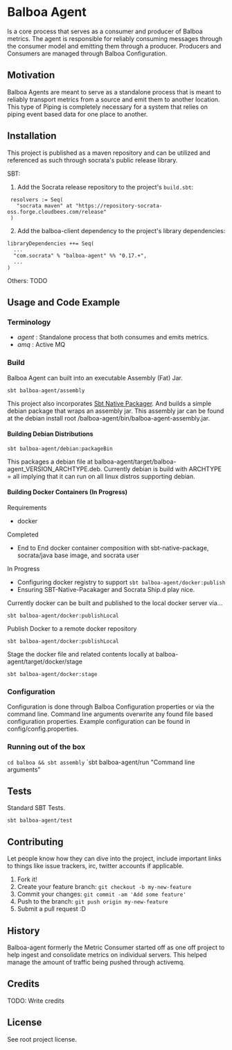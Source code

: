 # Balboa Agent

Is a core process that serves as a consumer and producer of Balboa metrics.  The agent is responsible for reliably consuming messages
through the consumer model and emitting them through a producer.  Producers and Consumers are managed through Balboa Configuration.

## Motivation

Balboa Agents are meant to serve as a standalone process that is meant to reliably transport metrics from a source and emit
 them to another location.  This type of Piping is completely necessary for a system that relies on piping event based data
 for one place to another.

## Installation

This project is published as a maven repository and can be utilized and referenced as such through socrata's public
 release library.

 SBT:
 1. Add the Socrata release repository to the project's `build.sbt`:

 ```
  resolvers := Seq(
    "socrata maven" at "https://repository-socrata-oss.forge.cloudbees.com/release"
  )
 ```

2. Add the balboa-client dependency to the project's library dependencies:

  ```
  libraryDependencies ++= Seq(
    ...
    "com.socrata" % "balboa-agent" %% "0.17.+",
    ...
  )
 ```

Others: TODO

## Usage and Code Example

### Terminology

* _agent_ : Standalone process that both consumes and emits metrics.
* _amq_ : Active MQ

### Build

Balboa Agent can built into an executable Assembly (Fat) Jar.

```
sbt balboa-agent/assembly
```

This project also incorporates [Sbt Native Packager](http://www.scala-sbt.org/sbt-native-packager/). And builds a simple debian
 package that wraps an assembly jar.  This assembly jar can be found at the debian install root /balboa-agent/bin/balboa-agent-assembly.jar.

#### Building Debian Distributions

```
sbt balboa-agent/debian:packageBin
```

This packages a debian file at balboa-agent/target/balboa-agent_VERSION_ARCHTYPE.deb.  Currently debian is build with ARCHTYPE = all implying 
that it can run on all linux distros supporting debian.

#### Building Docker Containers (In Progress)

Requirements
* docker

Completed
* End to End docker container composition with sbt-native-package, socrata/java base image, and socrata user

In Progress
* Configuring docker registry to support `sbt balboa-agent/docker:publish`
* Ensuring SBT-Native-Pacakager and Socrata Ship.d play nice.


Currently docker can be built and published to the local docker server via...
```
sbt balboa-agent/docker:publishLocal
```

Publish Docker to a remote docker repository
```
sbt balboa-agent/docker:publishLocal
```

Stage the docker file and related contents locally at balboa-agent/target/docker/stage
```
sbt balboa-agent/docker:stage
```

### Configuration

Configuration is done through Balboa Configuration properties or via the command line.  Command line arguments overwrite
any found file based configuration properties.  Example configuration can be found in config/config.properties.

### Running out of the box

`cd balboa && sbt assembly`
`sbt balboa-agent/run "Command line arguments"

## Tests

Standard SBT Tests.

```
sbt balboa-agent/test
```

## Contributing

Let people know how they can dive into the project, include important links to things like issue trackers, irc, twitter accounts if applicable.

1. Fork it!
2. Create your feature branch: `git checkout -b my-new-feature`
3. Commit your changes: `git commit -am 'Add some feature'`
4. Push to the branch: `git push origin my-new-feature`
5. Submit a pull request :D

## History

Balboa-agent formerly the Metric Consumer started off as one off project to help ingest and consolidate metrics on individual servers.
This helped manage the amount of traffic being pushed through activemq.

## Credits

TODO: Write credits

## License

See root project license.
